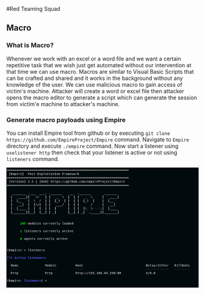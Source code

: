 #Red Teaming Squad


## Macro

### What is Macro?

Whenever we work with an excel or a word file and we want a certain repetitive task that we wish just get automated without our intervention at that time we can use macro. Macros are similar to Visual Basic Scripts that can be crafted and shared and it works in the background without any knowledge of the user. We can use malicious macro to gain access of victim's machine. Attacker will create a word or excel file then attacker opens the macro editor to generate a script which can generate the session from victim'e machine to attacker's machine. 


### Generate macro payloads using Empire

You can install Empire tool from github or by executing ```git clone https://github.com/EmpireProject/Empire``` command. Navigate to ```Empire``` directory and execute ```./empire``` command. Now start a listener using ```uselistener http``` then check that your listener is active or not using ```listeners``` command.

<kbd>![](Macro_Payloads/1.png)</kbd>